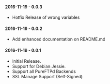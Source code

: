 #### 2016-11-19 - 0.0.3
* Hotfix Release of wrong variables

#### 2016-11-19 - 0.0.2
* Add enhanced documentation on README.md

#### 2016-11-19 - 0.0.1
* Initial Release.
* Support for Debian Jessie.
* Support all PureFTPd Backends 
* SSL Manage Support (Self-Signed)

